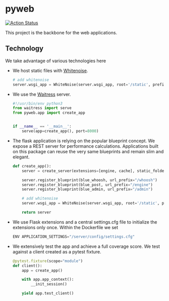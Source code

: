 # pyweb

[![Action Status](https://github.com/lobnek/pyweb/workflows/Test/badge.svg)](https://github.com/lobnek/pyweb/actions/)

This project is the backbone for the web applications. 

## Technology

We take advantage of various technologies here

* We host static files with [Whitenoise](https://pypi.org/project/whitenoise/).
    ```python
    # add whitenoise
    server.wsgi_app = WhiteNoise(server.wsgi_app, root='/static', prefix='assets/')
    ```
  
* We use the [Waitress](https://docs.pylonsproject.org/projects/waitress/en/stable/) server.
    ```python
    #!/usr/bin/env python3
    from waitress import serve
    from pyweb.app import create_app
    
    
    if __name__ == '__main__':
        serve(app=create_app(), port=8000)
    ``` 
    
* The flask application is relying on the popular blueprint concept. We expose a REST server for performance calculations.
Applications built on this package can reuse the very same blueprints and remain slim and elegant.
    ```python
    def create_app():
        server = create_server(extensions=[engine, cache], static_folder="/static")
    
        server.register_blueprint(blue_whoosh, url_prefix="/whoosh")
        server.register_blueprint(blue_post, url_prefix="/engine")
        server.register_blueprint(blue_admin, url_prefix="/admin")
    
        # add whitenoise
        server.wsgi_app = WhiteNoise(server.wsgi_app, root='/static', prefix='assets/')
    
        return server
    ```    

* We use Flask extensions and a central settings.cfg file to initialize the extensions only once. Within the Dockerfile we set
    ```python
    ENV APPLICATION_SETTINGS="/server/config/settings.cfg"
    ```


* We extensively test the app and achieve a full coverage score. We test against a client created as a pytest fixture.
    ```python
    @pytest.fixture(scope="module")
    def client():
        app = create_app()
    
        with app.app_context():
            __init_session()
    
        yield app.test_client()
    ```



